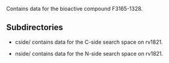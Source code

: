 Contains data for the bioactive compound F3165-1328.

## Subdirectories

- cside/ contains data for the C-side search space on rv1821.

- nside/ contains data for the N-side search space on rv1821.

